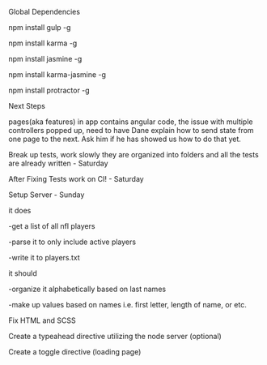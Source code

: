 Global Dependencies

npm install gulp -g

npm install karma -g

npm install jasmine -g

npm install karma-jasmine -g

npm install protractor -g

Next Steps

pages(aka features) in app contains angular code, the issue with multiple controllers popped up,
need to have Dane explain how to send state from one page to the next. Ask him if he has showed us how to do that yet.

Break up tests, work slowly they are organized into folders
and all the tests are already written - Saturday

After Fixing Tests work on CI! - Saturday

Setup Server - Sunday

it does

  -get a list of all nfl players

  -parse it to only include active players

  -write it to players.txt

it should

  -organize it alphabetically based on last names

  -make up values based on names i.e. first letter, length of name, or etc.

Fix HTML and SCSS

Create a typeahead directive utilizing the node server (optional)

Create a toggle directive (loading page)
